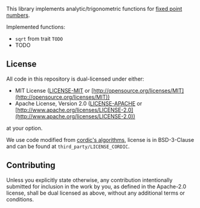 This library implements analytic/trigonometric functions for [fixed point numbers](https://gitlab.com/tspiteri/fixed).

Implemented functions:

- `sqrt` from trait `TODO`
- TODO

## License

All code in this repository is dual-licensed under either:

- MIT License ([LICENSE-MIT](LICENSE-MIT) or [http://opensource.org/licenses/MIT](http://opensource.org/licenses/MIT))
- Apache License, Version 2.0 ([LICENSE-APACHE](LICENSE-APACHE) or [http://www.apache.org/licenses/LICENSE-2.0](http://www.apache.org/licenses/LICENSE-2.0))

at your option.

We use code modified from [cordic's algorithms](https://github.com/sebcrozet/cordic), license is in BSD-3-Clause and can be found at `third_party/LICENSE_CORDIC`.

## Contributing

Unless you explicitly state otherwise,
any contribution intentionally submitted for inclusion in the work by you,
as defined in the Apache-2.0 license, shall be dual licensed as above,
without any additional terms or conditions.
